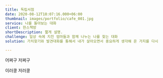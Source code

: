 ```yaml
---
title: 독립서점
date: 2020-08-12T18:07:16.000+06:00
thumbnail: images/portfolio/cafe_001.jpg
service: 나를 돌아보는 대화
client: 한스책방
shortDescription: 짧게 설명.
challenge: 일상 속에 지친 엄마들과 함께 나누는 나를 찾는 대화
solution: 가치찾기와 발견대화를 통해서 내가 살아오면서 중요하게 생각해 온 가지를 다시 찾고 나를 돌아보는 시간

---
```

어쩌구 저쩌구 

이러쿵 저러쿵